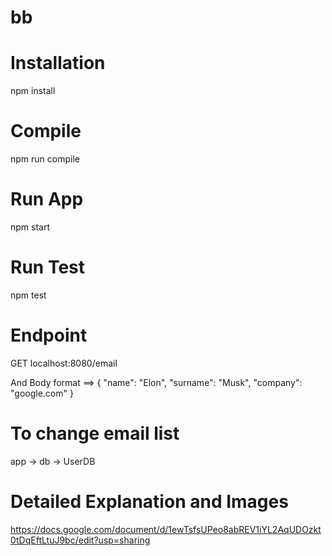 # bb
# Installation
npm install

# Compile
npm run compile

# Run App
npm start

# Run Test
npm test

# Endpoint
GET localhost:8080/email

And Body format ==>
{
    "name": "Elon",
    "surname": "Musk",
    "company": "google.com"
}

# To change email list 
app -> db -> UserDB

# Detailed Explanation and Images
https://docs.google.com/document/d/1ewTsfsUPeo8abREV1iYL2AqUDOzkt0tDqEftLtuJ9bc/edit?usp=sharing 